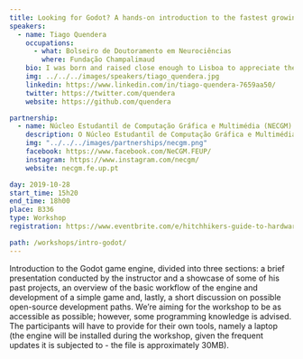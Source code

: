 ```yaml
---
title: Looking for Godot? A hands-on introduction to the fastest growing open-source game engine in the world
speakers:
  - name: Tiago Quendera
    occupations:
      - what: Bolseiro de Doutoramento em Neurociências
        where: Fundação Champalimaud
    bio: I was born and raised close enough to Lisboa to appreciate the background noise of cars, yet far enough to know how to milk a cow. After learning how to do all sorts of useful things like making bread, managing a small music newspaper, raiding a 40 man in Vanilla WoW and being involved in student politics, I graduated in psychology. It was the blossoming of my interest in the mind, art and technology that led me to pursue graduate training at the Systems Neuroscience lab where, today, I study human behaviour and condition through novel paradigms in the form of videogames.
    img: ../../../images/speakers/tiago_quendera.jpg
    linkedin: https://www.linkedin.com/in/tiago-quendera-7659aa50/
    twitter: https://twitter.com/quendera
    website: https://github.com/quendera

partnership:
  - name: Núcleo Estudantil de Computação Gráfica e Multimédia (NECGM)
    description: O Núcleo Estudantil de Computação Gráfica e Multimédia é um grupo com um foco em Game Development, tendo nos últimos anos procurado abranger algumas das múltiplas vertentes de Multimédia. Atualmente, somos os organizadores do Game Dev Meet @ Porto e há já 3 anos que participamos como Jam Site na Global Game Jam, uma hackathon de desenvolvimento de jogos . Para além de eventos relativos a game development, organizamos também workshops de ferramentas transversais às esferas de atuação do núcleo, como Blender e Unity. Procuramos, assim, oferecer à comunidade em geral atividades que fomentem o crescimento das áreas de multimédia e game development a nível nacional.
    img: "../../../images/partnerships/necgm.png"
    facebook: https://www.facebook.com/NeCGM.FEUP/
    instagram: https://www.instagram.com/necgm/
    website: necgm.fe.up.pt

day: 2019-10-28
start_time: 15h20
end_time: 18h00
place: B336
type: Workshop
registration: https://www.eventbrite.com/e/hitchhikers-guide-to-hardware-maintenance-tickets-51765175032

path: /workshops/intro-godot/
---
```


Introduction to the Godot game engine, divided into three sections: a brief presentation conducted by the instructor and a showcase of some of his past projects, an overview of the basic workflow of the engine and development of a simple game and, lastly, a short discussion on possible open-source development paths. We’re aiming for the workshop to be as accessible as possible; however, some programming knowledge is advised. The participants will have to provide for their own tools, namely a laptop (the engine will be installed during the workshop, given the frequent updates it is subjected to - the file is approximately 30MB).

